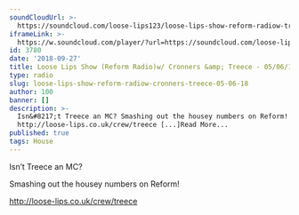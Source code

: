 ```yaml
---
soundCloudUrl: >-
  https://soundcloud.com/loose-lips123/loose-lips-show-reform-radiow-treece-050618
iframeLink: >-
  https://w.soundcloud.com/player/?url=https://soundcloud.com/loose-lips123/loose-lips-show-reform-radiow-treece-050618?in=loose-lips123/sets/radioshows&color=00aabb&auto_play=false&hide_related=false&show_comments=true&show_user=true&show_reposts=false
id: 3780
date: '2018-09-27'
title: Loose Lips Show (Reform Radio)w/ Cronners &amp; Treece - 05/06/18 - Loose Lips
type: radio
slug: loose-lips-show-reform-radiow-cronners-treece-05-06-18
author: 100
banner: []
description: >-
  Isn&#8217;t Treece an MC? Smashing out the housey numbers on Reform!
  http://loose-lips.co.uk/crew/treece [...]Read More...
published: true
tags: House
---
```

Isn’t Treece an MC?

Smashing out the housey numbers on Reform!

http://loose-lips.co.uk/crew/treece